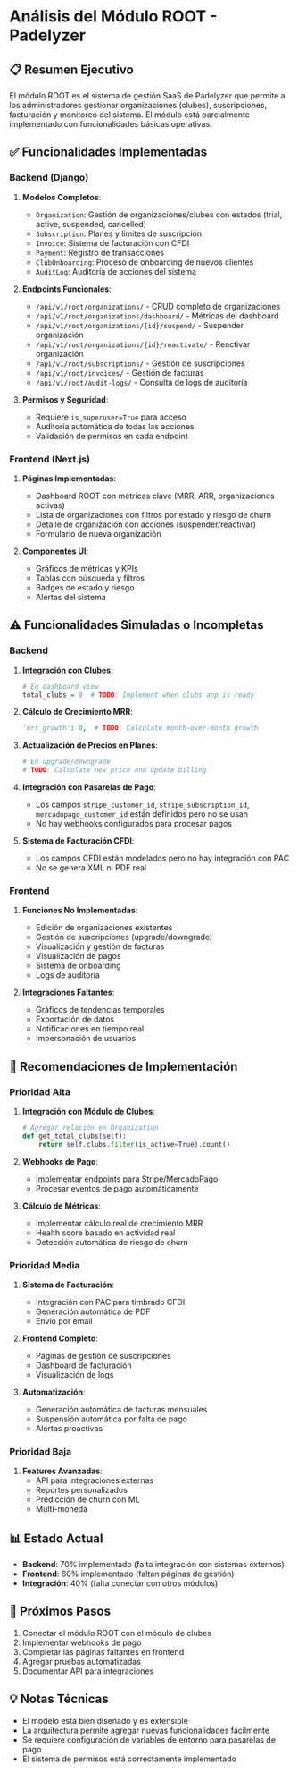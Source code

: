 # Análisis del Módulo ROOT - Padelyzer

## 📋 Resumen Ejecutivo

El módulo ROOT es el sistema de gestión SaaS de Padelyzer que permite a los administradores gestionar organizaciones (clubes), suscripciones, facturación y monitoreo del sistema. El módulo está parcialmente implementado con funcionalidades básicas operativas.

## ✅ Funcionalidades Implementadas

### Backend (Django)

1. **Modelos Completos**:
   - `Organization`: Gestión de organizaciones/clubes con estados (trial, active, suspended, cancelled)
   - `Subscription`: Planes y límites de suscripción
   - `Invoice`: Sistema de facturación con CFDI
   - `Payment`: Registro de transacciones
   - `ClubOnboarding`: Proceso de onboarding de nuevos clientes
   - `AuditLog`: Auditoría de acciones del sistema

2. **Endpoints Funcionales**:
   - `/api/v1/root/organizations/` - CRUD completo de organizaciones
   - `/api/v1/root/organizations/dashboard/` - Métricas del dashboard
   - `/api/v1/root/organizations/{id}/suspend/` - Suspender organización
   - `/api/v1/root/organizations/{id}/reactivate/` - Reactivar organización
   - `/api/v1/root/subscriptions/` - Gestión de suscripciones
   - `/api/v1/root/invoices/` - Gestión de facturas
   - `/api/v1/root/audit-logs/` - Consulta de logs de auditoría

3. **Permisos y Seguridad**:
   - Requiere `is_superuser=True` para acceso
   - Auditoría automática de todas las acciones
   - Validación de permisos en cada endpoint

### Frontend (Next.js)

1. **Páginas Implementadas**:
   - Dashboard ROOT con métricas clave (MRR, ARR, organizaciones activas)
   - Lista de organizaciones con filtros por estado y riesgo de churn
   - Detalle de organización con acciones (suspender/reactivar)
   - Formulario de nueva organización

2. **Componentes UI**:
   - Gráficos de métricas y KPIs
   - Tablas con búsqueda y filtros
   - Badges de estado y riesgo
   - Alertas del sistema

## ⚠️ Funcionalidades Simuladas o Incompletas

### Backend

1. **Integración con Clubes**:
   ```python
   # En dashboard view
   total_clubs = 0  # TODO: Implement when clubs app is ready
   ```

2. **Cálculo de Crecimiento MRR**:
   ```python
   'mrr_growth': 0,  # TODO: Calculate month-over-month growth
   ```

3. **Actualización de Precios en Planes**:
   ```python
   # En upgrade/downgrade
   # TODO: Calculate new price and update billing
   ```

4. **Integración con Pasarelas de Pago**:
   - Los campos `stripe_customer_id`, `stripe_subscription_id`, `mercadopago_customer_id` están definidos pero no se usan
   - No hay webhooks configurados para procesar pagos

5. **Sistema de Facturación CFDI**:
   - Los campos CFDI están modelados pero no hay integración con PAC
   - No se genera XML ni PDF real

### Frontend

1. **Funciones No Implementadas**:
   - Edición de organizaciones existentes
   - Gestión de suscripciones (upgrade/downgrade)
   - Visualización y gestión de facturas
   - Visualización de pagos
   - Sistema de onboarding
   - Logs de auditoría

2. **Integraciones Faltantes**:
   - Gráficos de tendencias temporales
   - Exportación de datos
   - Notificaciones en tiempo real
   - Impersonación de usuarios

## 🔧 Recomendaciones de Implementación

### Prioridad Alta

1. **Integración con Módulo de Clubes**:
   ```python
   # Agregar relación en Organization
   def get_total_clubs(self):
       return self.clubs.filter(is_active=True).count()
   ```

2. **Webhooks de Pago**:
   - Implementar endpoints para Stripe/MercadoPago
   - Procesar eventos de pago automáticamente

3. **Cálculo de Métricas**:
   - Implementar cálculo real de crecimiento MRR
   - Health score basado en actividad real
   - Detección automática de riesgo de churn

### Prioridad Media

1. **Sistema de Facturación**:
   - Integración con PAC para timbrado CFDI
   - Generación automática de PDF
   - Envío por email

2. **Frontend Completo**:
   - Páginas de gestión de suscripciones
   - Dashboard de facturación
   - Visualización de logs

3. **Automatización**:
   - Generación automática de facturas mensuales
   - Suspensión automática por falta de pago
   - Alertas proactivas

### Prioridad Baja

1. **Features Avanzadas**:
   - API para integraciones externas
   - Reportes personalizados
   - Predicción de churn con ML
   - Multi-moneda

## 📊 Estado Actual

- **Backend**: 70% implementado (falta integración con sistemas externos)
- **Frontend**: 60% implementado (faltan páginas de gestión)
- **Integración**: 40% (falta conectar con otros módulos)

## 🚀 Próximos Pasos

1. Conectar el módulo ROOT con el módulo de clubes
2. Implementar webhooks de pago
3. Completar las páginas faltantes en frontend
4. Agregar pruebas automatizadas
5. Documentar API para integraciones

## 💡 Notas Técnicas

- El modelo está bien diseñado y es extensible
- La arquitectura permite agregar nuevas funcionalidades fácilmente
- Se requiere configuración de variables de entorno para pasarelas de pago
- El sistema de permisos está correctamente implementado